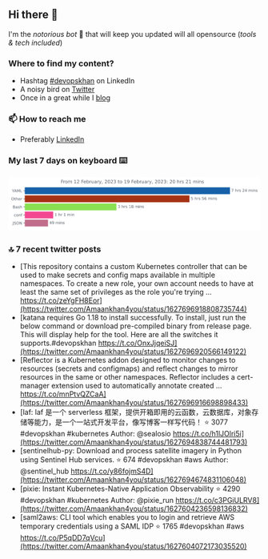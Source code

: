 <!--- [![Hits](https://hits.seeyoufarm.com/api/count/incr/badge.svg?url=https%3A%2F%2Fgithub.com%2Fakhan4u%2Fhit-counter&count_bg=%2379C83D&title_bg=%23555555&icon=&icon_color=%23E7E7E7&title=visits&edge_flat=false)](https://hits.seeyoufarm.com) --->

## Hi there 👋

I'm the _notorious bot_ 🤣 that will keep you updated will all opensource (_tools & tech included_) 

### Where to find my content?

* Hashtag [#devopskhan](https://www.linkedin.com/feed/hashtag/devopskhan) on LinkedIn
* A noisy bird on [Twitter](https://twitter.com/Amaankhan4you)
* Once in a great while I [blog](https://linuxparrot.netlify.app) 


### 📫 **How to reach me**

* Preferably [LinkedIn](https://www.linkedin.com/in/amaan-khan-linux-ninja)

### My last 7 days on keyboard ⌨️

<img src="https://github.com/akhan4u/akhan4u/blob/main/images/stat.svg" alt="Amaan's Wakatime Activity!"/>

### 🔝 7 recent twitter posts
<!-- DEVDOJO:START -->
- [This repository contains a custom Kubernetes controller that can be used to make secrets and config maps available in multiple namespaces. To create a new role, your own account needs to have at least the same set of privileges as the role you&#39;re trying … https://t.co/zeYgFH8Eor](https://twitter.com/Amaankhan4you/status/1627696918808735744)
- [katana requires Go 1.18 to install successfully. To install, just run the below command or download pre-compiled binary from release page. This will display help for the tool. Here are all the switches it supports.#devopskhan https://t.co/OnxJjqeiSJ](https://twitter.com/Amaankhan4you/status/1627696920566149122)
- [Reflector is a Kubernetes addon designed to monitor changes to resources &lpar;secrets and configmaps&rpar; and reflect changes to mirror resources in the same or other namespaces. Reflector includes a cert-manager extension used to automatically annotate created … https://t.co/mnPtvQZCaA](https://twitter.com/Amaankhan4you/status/1627696916698898433)
- [laf: laf 是一个 serverless 框架，提供开箱即用的云函数，云数据库，对象存储等能力，是一个一站式开发平台，像写博客一样写代码！
⭐️ 3077
#devopskhan #kubernetes
Author: @sealosio
https://t.co/h1lJOlri5i](https://twitter.com/Amaankhan4you/status/1627694838744481793)
- [sentinelhub-py: Download and process satellite imagery in Python using Sentinel Hub services.
⭐️ 674
#devopskhan #aws
Author: @sentinel_hub
https://t.co/y86fojmS4D](https://twitter.com/Amaankhan4you/status/1627694674831106048)
- [pixie: Instant Kubernetes-Native Application Observability
⭐️ 4290
#devopskhan #kubernetes
Author: @pixie_run
https://t.co/c3PGiULRV8](https://twitter.com/Amaankhan4you/status/1627604236598136832)
- [saml2aws: CLI tool which enables you to login and retrieve AWS temporary credentials using a SAML IDP
⭐️ 1765
#devopskhan #aws
https://t.co/P5qDD7qVcu](https://twitter.com/Amaankhan4you/status/1627604072173035520)
<!-- DEVDOJO:END -->

<!-- ![Amaan's GitHub stats](https://github-readme-stats.vercel.app/api?username=akhan4u&count_private=true&show_icons=true&hide=contribs) -->
